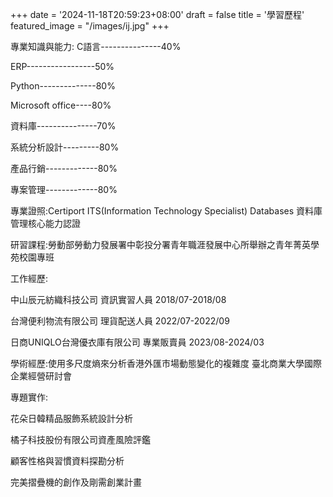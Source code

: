 +++
date = '2024-11-18T20:59:23+08:00'
draft = false
title = '學習歷程'
featured_image = "/images/ij.jpg"
+++

專業知識與能力:
C語言---------------40%

ERP-----------------50%

Python--------------80%

Microsoft office----80%

資料庫---------------70%

系統分析設計---------80%

產品行銷-------------80%

專案管理-------------80%

專業證照:Certiport ITS(Information Technology Specialist) Databases 資料庫管理核心能力認證

研習課程:勞動部勞動力發展署中彰投分署青年職涯發展中心所舉辦之青年菁英學苑校園專班

工作經歷:

中山辰元紡織科技公司  資訊實習人員 2018/07-2018/08

台灣便利物流有限公司  理貨配送人員 2022/07-2022/09

日商UNIQLO台灣優衣庫有限公司  專業販賣員 2023/08-2024/03

學術經歷:使用多尺度熵來分析香港外匯市場動態變化的複雜度 臺北商業大學國際企業經營研討會

專題實作:

花朵日韓精品服飾系統設計分析

橘子科技股份有限公司資產風險評鑑

顧客性格與習慣資料探勘分析

完美摺疊機的創作及剛需創業計畫